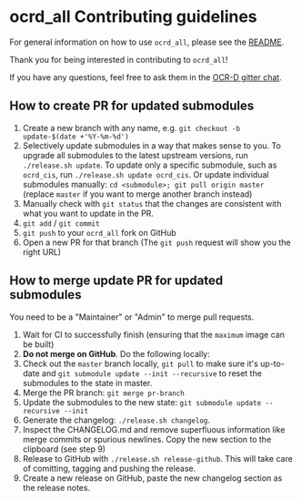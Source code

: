 # ocrd_all Contributing guidelines

For general information on how to use `ocrd_all`, please see the [README](https://github.com/OCR-D/ocrd_all).

Thank you for being interested in contributing to `ocrd_all`!

If you have any questions, feel free to ask them in the [OCR-D gitter chat](https://gitter.im/OCR-D/Lobby).

## How to create PR for updated submodules

1. Create a new branch with any name, e.g. `git checkout -b update-$(date +'%Y-%m-%d')`
2. Selectively update submodules in a way that makes sense to you. To upgrade
  all submodules to the latest upstream versions, run `./release.sh update`. To
  update only a specific submodule, such as `ocrd_cis`, run `./release.sh update
  ocrd_cis`. Or update individual submodules manually: `cd <submodule>; git pull
  origin master` (replace `master` if you want to merge another branch instead)
3. Manually check with `git status` that the changes are consistent with what
  you want to update in the PR.
4. `git add` / `git commit`
5. `git push` to your `ocrd_all` fork on GitHub
6. Open a new PR for that branch (The `git push` request will show you the right URL)

## How to merge update PR for updated submodules

You need to be a "Maintainer" or "Admin" to merge pull requests.

1. Wait for CI to successfully finish (ensuring that the `maximum` image can be built)
2. **Do not merge on GitHub**. Do the following locally:
3. Check out the `master` branch locally, `git pull` to make sure it's up-to-date and `git submodule update --init --recursive` to reset the submodules to the state in master.
4. Merge the PR branch: `git merge pr-branch`
6. Update the submodules to the new state: `git submodule update --recursive --init`
5. Generate the changelog: `./release.sh changelog`.
7. Inspect the CHANGELOG.md and remove superfluous information like merge commits or spurious newlines. Copy the new section to the clipboard (see step 9)
8. Release to GitHub with `./release.sh release-github`. This will take care of comitting, tagging and pushing the release.
9. Create a new release on GitHub, paste the new changelog section as the release notes.
